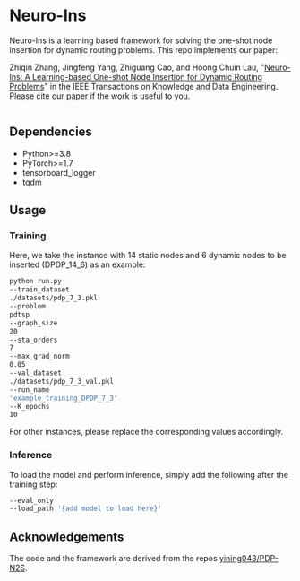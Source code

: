 # Neuro-Ins

Neuro-Ins is a learning based framework for solving the one-shot node insertion for dynamic routing problems. This repo implements our paper:

Zhiqin Zhang, Jingfeng Yang, Zhiguang Cao, and Hoong Chuin Lau, "[Neuro-Ins: A Learning-based One-shot Node Insertion for Dynamic Routing Problems](https://www.)" in the IEEE Transactions on Knowledge and Data Engineering. Please cite our paper if the work is useful to you.

```

``` 

## Dependencies
* Python>=3.8
* PyTorch>=1.7
* tensorboard_logger
* tqdm

## Usage

### Training

Here, we take the instance with 14 static nodes and 6 dynamic nodes to be inserted (DPDP_14_6) as an example:

```bash
python run.py 
--train_dataset
./datasets/pdp_7_3.pkl
--problem
pdtsp
--graph_size
20
--sta_orders
7
--max_grad_norm
0.05
--val_dataset
./datasets/pdp_7_3_val.pkl
--run_name
'example_training_DPDP_7_3'
--K_epochs
10
```

For other instances, please replace the corresponding values accordingly.


### Inference

To load the model and perform inference, simply add the following after the training step:

```bash
--eval_only 
--load_path '{add model to load here}'
```

## Acknowledgements
The code and the framework are derived from the repos [yining043/PDP-N2S](https://github.com/yining043/PDP-N2S).
